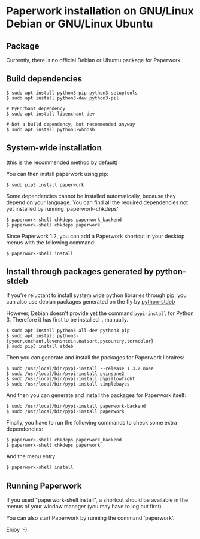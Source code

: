 # Paperwork installation on GNU/Linux Debian or GNU/Linux Ubuntu


## Package

Currently, there is no official Debian or Ubuntu package for Paperwork.


## Build dependencies

    $ sudo apt install python3-pip python3-setuptools
    $ sudo apt install python3-dev python3-pil

    # PyEnchant dependency
    $ sudo apt install libenchant-dev

    # Not a build dependency, but recommended anyway
    $ sudo apt install python3-whoosh


## System-wide installation

(this is the recommended method by default)

You can then install paperwork using pip:

    $ sudo pip3 install paperwork

Some dependencies cannot be installed automatically, because they depend on
your language. You can find all the required dependencies not yet installed by
running 'paperwork-chkdeps'

    $ paperwork-shell chkdeps paperwork_backend
    $ paperwork-shell chkdeps paperwork

Since Paperwork 1.2, you can add a Paperwork shortcut in your desktop menus
with the following command:

    $ paperwork-shell install


## Install through packages generated by python-stdeb

If you're reluctant to install system wide python libraries through pip,
you can also use debian packages generated on the fly by [python-stdeb](https://pypi.python.org/pypi/stdeb)

However, Debian doesn't provide yet the command ```pypi-install``` for Python 3.
Therefore it has first to be installed .. manually.

    $ sudo apt install python3-all-dev python3-pip
    $ sudo apt install python3-{pyocr,enchant,levenshtein,natsort,pycountry,termcolor}
    $ sudo pip3 install stdeb

Then you can generate and install the packages for Paperwork libraires:

    $ sudo /usr/local/bin/pypi-install --release 1.3.7 nose
    $ sudo /usr/local/bin/pypi-install pyinsane2
    $ sudo /usr/local/bin/pypi-install pypillowfight
    $ sudo /usr/local/bin/pypi-install simplebayes

And then you can generate and install the packages for Paperwork itself:

    $ sudo /usr/local/bin/pypi-install paperwork-backend
    $ sudo /usr/local/bin/pypi-install paperwork

Finally, you have to run the following commands to check some extra dependencies:

    $ paperwork-shell chkdeps paperwork_backend
    $ paperwork-shell chkdeps paperwork

And the menu entry:

    $ paperwork-shell install


## Running Paperwork

If you used "paperwork-shell install", a shortcut should be available in the
menus of your window manager (you may have to log out first).

You can also start Paperwork by running the command 'paperwork'.

Enjoy :-)
